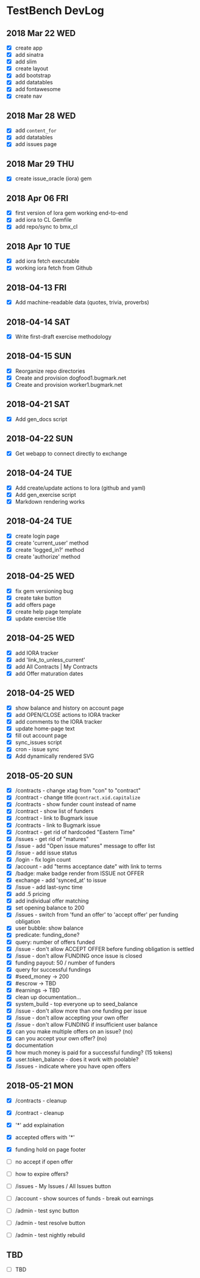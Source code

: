 # TestBench DevLog

## 2018 Mar 22 WED

- [x] create app
- [x] add sinatra
- [x] add slim
- [x] create layout
- [x] add bootstrap
- [x] add datatables
- [x] add fontawesome
- [x] create nav

## 2018 Mar 28 WED

- [x] add `content_for`
- [x] add datatables
- [x] add issues page

## 2018 Mar 29 THU

- [x] create issue_oracle (iora) gem

## 2018 Apr 06 FRI

- [x] first version of Iora gem working end-to-end
- [x] add iora to CL Gemfile
- [x] add repo/sync to bmx_cl

## 2018 Apr 10 TUE

- [x] add iora fetch executable
- [x] working iora fetch from Github 

## 2018-04-13 FRI

- [x] Add machine-readable data (quotes, trivia, proverbs)

## 2018-04-14 SAT

- [x] Write first-draft exercise methodology

## 2018-04-15 SUN

- [x] Reorganize repo directories
- [x] Create and provision dogfood1.bugmark.net
- [x] Create and provision worker1.bugmark.net

## 2018-04-21 SAT

- [x] Add gen_docs script 

## 2018-04-22 SUN

- [x] Get webapp to connect directly to exchange

## 2018-04-24 TUE

- [x] Add create/update actions to Iora (github and yaml)
- [x] Add gen_exercise script 
- [x] Markdown rendering works

## 2018-04-24 TUE

- [x] create login page
- [x] create 'current_user' method
- [x] create 'logged_in?' method
- [x] create 'authorize' method

## 2018-04-25 WED

- [x] fix gem versioning bug
- [x] create take button
- [x] add offers page
- [x] create help page template
- [x] update exercise title

## 2018-04-25 WED

- [x] add IORA tracker
- [x] add 'link_to_unless_current'
- [x] add All Contracts | My Contracts
- [x] add Offer maturation dates

## 2018-04-25 WED

- [x] show balance and history on account page
- [x] add OPEN/CLOSE actions to IORA tracker
- [x] add comments to the IORA tracker
- [x] update home-page text
- [x] fill out account page
- [x] sync_issues script 
- [x] cron - issue sync
- [x] Add dynamically rendered SVG

## 2018-05-20 SUN

- [x] /contracts - change xtag from "con" to "contract"
- [x] /contract - change title `@contract.xid.capitalize`
- [x] /contracts - show funder count instead of name
- [x] /contract - show list of funders
- [x] /contract  - link to Bugmark issue
- [x] /contracts - link to Bugmark issue
- [x] /contract - get rid of hardcoded "Eastern Time"
- [x] /issues - get rid of "matures"
- [x] /issue - add "Open issue matures" message to offer list
- [x] /issue - add issue status
- [x] /login - fix login count
- [x] /account - add "terms acceptance date" with link to terms
- [x] /badge: make badge render from ISSUE not OFFER
- [x] exchange - add 'synced_at' to issue
- [x] /issue - add last-sync time
- [x] add .5 pricing
- [x] add individual offer matching
- [x] set opening balance to 200
- [x] /issues - switch from 'fund an offer' to 'accept offer' per funding obligation
- [x] user bubble: show balance
- [x] predicate: funding_done?
- [x] query: number of offers funded 
- [x] /issue - don't allow ACCEPT OFFER before funding obligation is settled
- [x] /issue - don't allow FUNDING once issue is closed
- [x] funding payout: 50 / number of funders
- [x] query for successful fundings
- [x] #seed_money -> 200
- [x] #escrow -> TBD
- [x] #earnings -> TBD
- [x] clean up documentation...
- [x] system_build - top everyone up to seed_balance
- [x] /issue - don't allow more than one funding per issue
- [x] /issue - don't allow accepting your own offer
- [x] /issue - don't allow FUNDING if insufficient user balance
- [x] can you make multiple offers on an issue? (no)
- [x] can you accept your own offer? (no)
- [x] documentation
- [x] how much money is paid for a successful funding? (15 tokens)
- [x] user.token_balance - does it work with poolable?
- [x] /issues - indicate where you have open offers

## 2018-05-21 MON

- [x] /contracts - cleanup
- [x] /contract  - cleanup
- [x] '*' add explaination
- [x] accepted offers with '*'
- [x] funding hold on page footer

- [ ] no accept if open offer
- [ ] how to expire offers?

- [ ] /issues - My Issues / All Issues button
- [ ] /account - show sources of funds - break out earnings

- [ ] /admin - test sync button
- [ ] /admin - test resolve button
- [ ] /admin - test nightly rebuild

## TBD

- [ ] TBD
